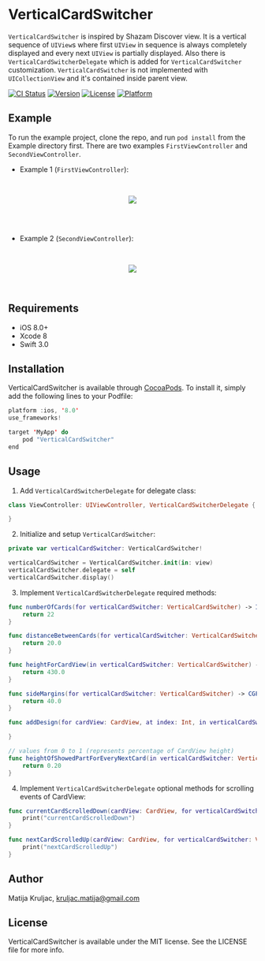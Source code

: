 # VerticalCardSwitcher

`VerticalCardSwitcher` is inspired by Shazam Discover view. It is a vertical sequence of `UIView`s where first `UIView` in sequence is always completely displayed and every next `UIView` is partially displayed. Also there is `VerticalCardSwitcherDelegate` which is added for `VerticalCardSwitcher` customization. `VerticalCardSwitcher` is not implemented with `UICollectionView` and it's contained inside parent view.

[![CI Status](https://travis-ci.org/MatijaKruljac/VerticalCardSwitcher.svg?branch=master)](https://travis-ci.org/MatijaKruljac/VerticalCardSwitcher.svg?branch=master)
[![Version](https://img.shields.io/cocoapods/v/VerticalCardSwitcher.svg?style=flat)](http://cocoapods.org/pods/VerticalCardSwitcher)
[![License](https://img.shields.io/cocoapods/l/VerticalCardSwitcher.svg?style=flat)](http://cocoapods.org/pods/VerticalCardSwitcher)
[![Platform](https://img.shields.io/cocoapods/p/VerticalCardSwitcher.svg?style=flat)](http://cocoapods.org/pods/VerticalCardSwitcher)

## Example

To run the example project, clone the repo, and run `pod install` from the Example directory first. There are two examples `FirstViewController` and `SecondViewController`.

- Example 1 (`FirstViewController`):
</br>
<p>
<p align="center">
<img src="https://github.com/MatijaKruljac/VerticalCardSwitcher/blob/master/vertical_card_switcher_example_1.gif?raw=true" >
</p>
</br>
</br>

- Example 2 (`SecondViewController`):
</br>
<p>
<p align="center">
<img src="https://github.com/MatijaKruljac/VerticalCardSwitcher/blob/master/vertical_card_switcher_example_2.gif?raw=true" >
</p>
</br>

## Requirements

- iOS 8.0+
- Xcode 8
- Swift 3.0

## Installation

VerticalCardSwitcher is available through [CocoaPods](http://cocoapods.org). To install
it, simply add the following lines to your Podfile:

```swift
platform :ios, '8.0'
use_frameworks!

target 'MyApp' do
    pod "VerticalCardSwitcher"
end
```
## Usage

1. Add `VerticalCardSwitcherDelegate` for delegate class:
```swift 
class ViewController: UIViewController, VerticalCardSwitcherDelegate {

}
```

2. Initialize and setup `VerticalCardSwitcher`:
```swift
private var verticalCardSwitcher: VerticalCardSwitcher!

verticalCardSwitcher = VerticalCardSwitcher.init(in: view)
verticalCardSwitcher.delegate = self
verticalCardSwitcher.display()
```

3. Implement `VerticalCardSwitcherDelegate` required methods:
```swift
func numberOfCards(for verticalCardSwitcher: VerticalCardSwitcher) -> Int {
    return 22
}

func distanceBetweenCards(for verticalCardSwitcher: VerticalCardSwitcher) -> CGFloat {
    return 20.0
}

func heightForCardView(in verticalCardSwitcher: VerticalCardSwitcher) -> CGFloat {
    return 430.0
}

func sideMargins(for verticalCardSwitcher: VerticalCardSwitcher) -> CGFloat {
    return 40.0
}

func addDesign(for cardView: CardView, at index: Int, in verticalCardSwitcher: VerticalCardSwitcher) {

}

// values from 0 to 1 (represents percentage of CardView height)
func heightOfShowedPartForEveryNextCard(in verticalCardSwitcher: VerticalCardSwitcher) -> CGFloat {
    return 0.20
}
```

4. Implement `VerticalCardSwitcherDelegate` optional methods for scrolling events of CardView:
```swift
func currentCardScrolledDown(cardView: CardView, for verticalCardSwitcher: VerticalCardSwitcher) {
    print("currentCardScrolledDown")
}

func nextCardScrolledUp(cardView: CardView, for verticalCardSwitcher: VerticalCardSwitcher) {
    print("nextCardScrolledUp")
}
```

## Author

Matija Kruljac, kruljac.matija@gmail.com

## License

VerticalCardSwitcher is available under the MIT license. See the LICENSE file for more info.
